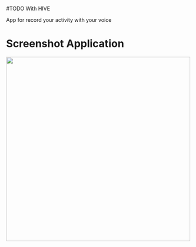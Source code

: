 #TODO With HIVE

App for record your activity with your voice


# Screenshot Application 

<img src="https://i.stack.imgur.com/sC9Hq.png" height="500">
 





